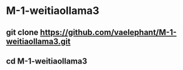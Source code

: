 # M-1-weitiaollama3

## git clone https://github.com/vaelephant/M-1-weitiaollama3.git

## cd M-1-weitiaollama3


